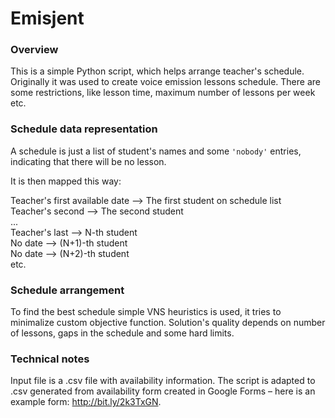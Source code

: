 # Emisjent
### Overview
This is a simple Python script, which helps arrange teacher's schedule. Originally it was used to create voice emission lessons schedule. There are some restrictions, like lesson time, maximum number of lessons per week etc.

### Schedule data representation
A schedule is just a list of student's names and some `'nobody'` entries, indicating that there will be no lesson.

It is then mapped this way:

Teacher's first available date --> The first student on schedule list<br>
Teacher's second --> The second student<br>
...<br>
Teacher's last --> N-th student<br>
No date --> (N+1)-th student<br>
No date --> (N+2)-th student<br>
etc.

### Schedule arrangement
To find the best schedule simple VNS heuristics is used, it tries to minimalize custom objective function. Solution's quality depends on number of lessons, gaps in the schedule and some hard limits. 

### Technical notes
Input file is a .csv file with availability information. The script is adapted to .csv generated from availability form created in Google Forms – here is an example form: http://bit.ly/2k3TxGN.
